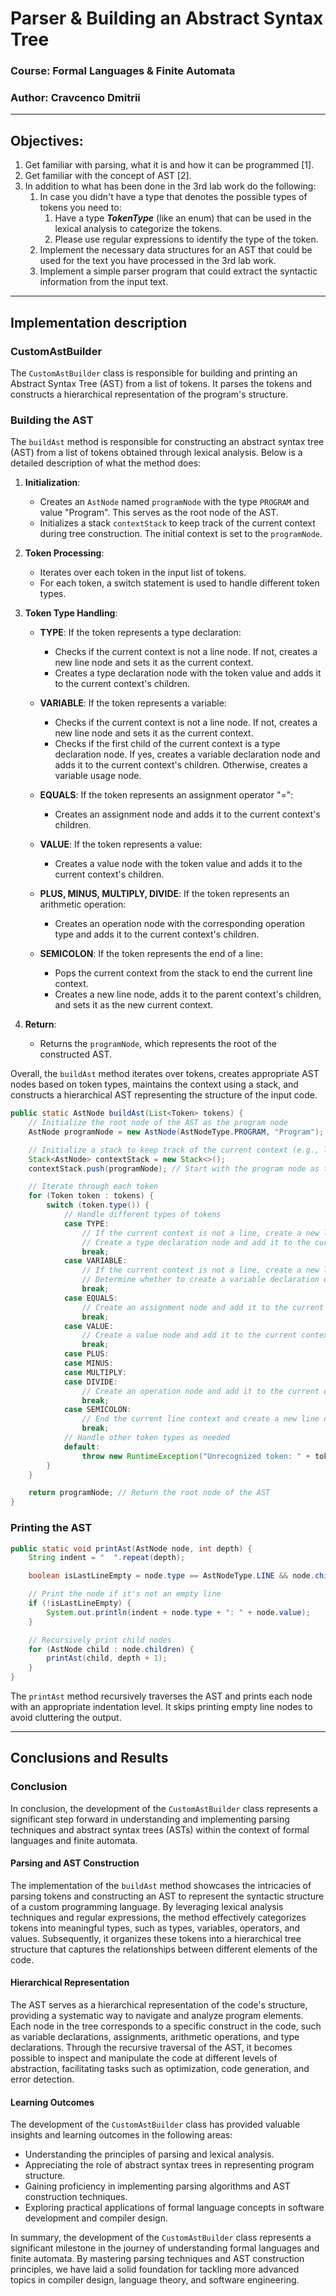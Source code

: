 # Parser & Building an Abstract Syntax Tree

### Course: Formal Languages & Finite Automata

### Author: Cravcenco Dmitrii

----

## Objectives:
1. Get familiar with parsing, what it is and how it can be programmed [1].
2. Get familiar with the concept of AST [2].
3. In addition to what has been done in the 3rd lab work do the following:
   1. In case you didn't have a type that denotes the possible types of tokens you need to:
      1. Have a type __*TokenType*__ (like an enum) that can be used in the lexical analysis to categorize the tokens.
      2. Please use regular expressions to identify the type of the token.
   2. Implement the necessary data structures for an AST that could be used for the text you have processed in the 3rd lab work.
   3. Implement a simple parser program that could extract the syntactic information from the input text.


---

## Implementation description

### CustomAstBuilder

The `CustomAstBuilder` class is responsible for building and printing an Abstract Syntax Tree (AST) from a list of tokens. It parses the tokens and constructs a hierarchical representation of the program's structure.

### Building the AST

The `buildAst` method is responsible for constructing an abstract syntax tree (AST) from a list of tokens obtained through lexical analysis. Below is a detailed description of what the method does:

1. **Initialization**:
   - Creates an `AstNode` named `programNode` with the type `PROGRAM` and value "Program". This serves as the root node of the AST.
   - Initializes a stack `contextStack` to keep track of the current context during tree construction. The initial context is set to the `programNode`.

2. **Token Processing**:
   - Iterates over each token in the input list of tokens.
   - For each token, a switch statement is used to handle different token types.

3. **Token Type Handling**:
   - **TYPE**: If the token represents a type declaration:
      - Checks if the current context is not a line node. If not, creates a new line node and sets it as the current context.
      - Creates a type declaration node with the token value and adds it to the current context's children.

   - **VARIABLE**: If the token represents a variable:
      - Checks if the current context is not a line node. If not, creates a new line node and sets it as the current context.
      - Checks if the first child of the current context is a type declaration node. If yes, creates a variable declaration node and adds it to the current context's children. Otherwise, creates a variable usage node.

   - **EQUALS**: If the token represents an assignment operator "=":
      - Creates an assignment node and adds it to the current context's children.

   - **VALUE**: If the token represents a value:
      - Creates a value node with the token value and adds it to the current context's children.

   - **PLUS, MINUS, MULTIPLY, DIVIDE**: If the token represents an arithmetic operation:
      - Creates an operation node with the corresponding operation type and adds it to the current context's children.

   - **SEMICOLON**: If the token represents the end of a line:
      - Pops the current context from the stack to end the current line context.
      - Creates a new line node, adds it to the parent context's children, and sets it as the new current context.

4. **Return**:
   - Returns the `programNode`, which represents the root of the constructed AST.

Overall, the `buildAst` method iterates over tokens, creates appropriate AST nodes based on token types, maintains the context using a stack, and constructs a hierarchical AST representing the structure of the input code.

```java
public static AstNode buildAst(List<Token> tokens) {
    // Initialize the root node of the AST as the program node
    AstNode programNode = new AstNode(AstNodeType.PROGRAM, "Program");

    // Initialize a stack to keep track of the current context (e.g., line or expression)
    Stack<AstNode> contextStack = new Stack<>();
    contextStack.push(programNode); // Start with the program node as the context

    // Iterate through each token
    for (Token token : tokens) {
        switch (token.type()) {
            // Handle different types of tokens
            case TYPE:
                // If the current context is not a line, create a new line node
                // Create a type declaration node and add it to the current context
                break;
            case VARIABLE:
                // If the current context is not a line, create a new line node
                // Determine whether to create a variable declaration or usage node based on context
                break;
            case EQUALS:
                // Create an assignment node and add it to the current context
                break;
            case VALUE:
                // Create a value node and add it to the current context
                break;
            case PLUS:
            case MINUS:
            case MULTIPLY:
            case DIVIDE:
                // Create an operation node and add it to the current context
                break;
            case SEMICOLON:
                // End the current line context and create a new line node
                break;
            // Handle other token types as needed
            default:
                throw new RuntimeException("Unrecognized token: " + token.value());
        }
    }

    return programNode; // Return the root node of the AST
}
```

### Printing the AST

```java
public static void printAst(AstNode node, int depth) {
    String indent = "  ".repeat(depth);

    boolean isLastLineEmpty = node.type == AstNodeType.LINE && node.children.isEmpty();

    // Print the node if it's not an empty line
    if (!isLastLineEmpty) {
        System.out.println(indent + node.type + ": " + node.value);
    }

    // Recursively print child nodes
    for (AstNode child : node.children) {
        printAst(child, depth + 1);
    }
}
```

The `printAst` method recursively traverses the AST and prints each node with an appropriate indentation level. It skips printing empty line nodes to avoid cluttering the output.

----

## Conclusions and Results

### Conclusion

In conclusion, the development of the `CustomAstBuilder` class represents a significant step forward in understanding and implementing parsing techniques and abstract syntax trees (ASTs) within the context of formal languages and finite automata.

#### Parsing and AST Construction
The implementation of the `buildAst` method showcases the intricacies of parsing tokens and constructing an AST to represent the syntactic structure of a custom programming language. By leveraging lexical analysis techniques and regular expressions, the method effectively categorizes tokens into meaningful types, such as types, variables, operators, and values. Subsequently, it organizes these tokens into a hierarchical tree structure that captures the relationships between different elements of the code.

#### Hierarchical Representation
The AST serves as a hierarchical representation of the code's structure, providing a systematic way to navigate and analyze program elements. Each node in the tree corresponds to a specific construct in the code, such as variable declarations, assignments, arithmetic operations, and type declarations. Through the recursive traversal of the AST, it becomes possible to inspect and manipulate the code at different levels of abstraction, facilitating tasks such as optimization, code generation, and error detection.

#### Learning Outcomes
The development of the `CustomAstBuilder` class has provided valuable insights and learning outcomes in the following areas:
- Understanding the principles of parsing and lexical analysis.
- Appreciating the role of abstract syntax trees in representing program structure.
- Gaining proficiency in implementing parsing algorithms and AST construction techniques.
- Exploring practical applications of formal language concepts in software development and compiler design.

In summary, the development of the `CustomAstBuilder` class represents a significant milestone in the journey of understanding formal languages and finite automata. By mastering parsing techniques and AST construction principles, we have laid a solid foundation for tackling more advanced topics in compiler design, language theory, and software engineering.

